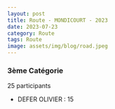 ```yaml
---
layout: post
title: Route - MONDICOURT - 2023
date: 2023-07-23
category: Route
tags: Route
image: assets/img/blog/road.jpeg
---
```


### 3ème Catégorie
25 participants
- DEFER OLIVIER : 15
